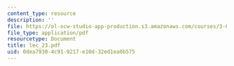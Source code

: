 ```yaml
---
content_type: resource
description: ''
file: https://ol-ocw-studio-app-production.s3.amazonaws.com/courses/3-064-polymer-engineering-fall-2003/0dea79304c919217e10d32ed1ea0b575_lec_23.pdf
file_type: application/pdf
resourcetype: Document
title: lec_23.pdf
uid: 0dea7930-4c91-9217-e10d-32ed1ea0b575
---
```

